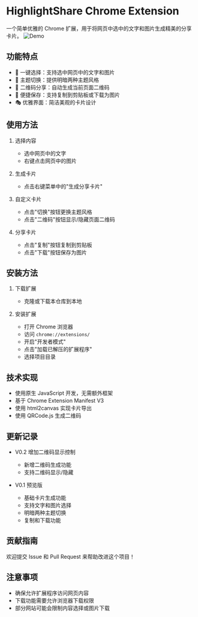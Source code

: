 # HighlightShare Chrome Extension

一个简单优雅的 Chrome 扩展，用于将网页中选中的文字和图片生成精美的分享卡片。
![Demo](https://huazispace.s3.bitiful.net/HightlightShare/demo.jpeg)

## 功能特点

- 🎯 一键选择：支持选中网页中的文字和图片
- 🎨 主题切换：提供明暗两种主题风格
- 📱 二维码分享：自动生成当前页面二维码
- 💾 便捷保存：支持复制到剪贴板或下载为图片
- 🎭 优雅界面：简洁美观的卡片设计

## 使用方法

1. 选择内容
   - 选中网页中的文字
   - 右键点击网页中的图片

2. 生成卡片
   - 点击右键菜单中的"生成分享卡片"

3. 自定义卡片
   - 点击"切换"按钮更换主题风格
   - 点击"二维码"按钮显示/隐藏页面二维码

4. 分享卡片
   - 点击"复制"按钮复制到剪贴板
   - 点击"下载"按钮保存为图片

## 安装方法

1. 下载扩展
   - 克隆或下载本仓库到本地

2. 安装扩展
   - 打开 Chrome 浏览器
   - 访问 `chrome://extensions/`
   - 开启"开发者模式"
   - 点击"加载已解压的扩展程序"
   - 选择项目目录

## 技术实现

- 使用原生 JavaScript 开发，无需额外框架
- 基于 Chrome Extension Manifest V3
- 使用 html2canvas 实现卡片导出
- 使用 QRCode.js 生成二维码

## 更新记录

- V0.2 增加二维码显示控制
  - 新增二维码生成功能
  - 支持二维码显示/隐藏

- V0.1 预览版
  - 基础卡片生成功能
  - 支持文字和图片选择
  - 明暗两种主题切换
  - 复制和下载功能

## 贡献指南

欢迎提交 Issue 和 Pull Request 来帮助改进这个项目！

## 注意事项

- 确保允许扩展程序访问网页内容
- 下载功能需要允许浏览器下载权限
- 部分网站可能会限制内容选择或图片下载